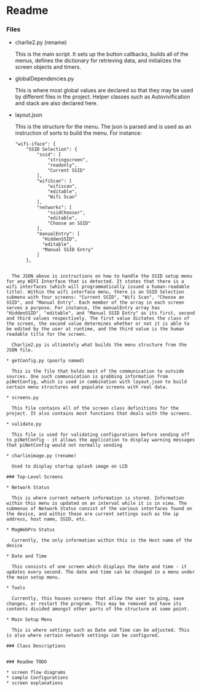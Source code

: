# Readme

### Files

* charlie2.py (rename)

  This is the main script. It sets up the button callbacks, builds all of the menus, defines the dictionary for retrieving data, and initializes the screen objects and timers.

* globalDependencies.py

  This is where most global values are declared so that they may be used by different files in the project. Helper classes such as Autovivification and stack are also declared here.

* layout.json

  This is the structure for the menu. The json is parsed and is used as an instruction of sorts to build the menu. For instance:

  ```
  "wifi-iface": {
      "SSID Selection": {
          "ssid": [
              "stringscreen",
              "readonly",
              "Current SSID"
          ],
          "wifiScan": [
              "wifiscan",
              "editable",
              "Wifi Scan"
          ],
          "networks": [
              "ssidChooser",
              "editable",
              "Choose an SSID"
          ],
          "manualEntry": [
            "HiddenSSID",
            "editable",
            "Manual SSID Entry"
          ]
      },
```

  The JSON above is instructions on how to handle the SSID setup menu for any WIFI Interface that is detected. It states that there is a wifi interfaces (which will programmatically issued a human-readable title). Within the wifi interface menu, there is an SSID Selection submenu with four screens: "Current SSID", "Wifi Scan", "Choose an SSID", and "Manual Entry". Each member of the array in each screen serves a purpose. For instance, the manualEntry array has "HiddenSSID", "editable", and "Manual SSID Entry" as its first, second and third values respectively. The first value dictates the class of the screen, the second value determines whether or not it is able to be edited by the user at runtime, and the third value is the human readable title for the screen.

  Charlie2.py is ultimately what builds the menu structure from the JSON file.

* getConfig.py (poorly named)

  This is the file that holds most of the communication to outside sources. One such communication is grabbing information from piNetConfig, which is used in combination with layout.json to build certain menu structures and populate screens with real data.

* screens.py

  This file contains all of the screen class definitions for the project. It also contains most functions that deals with the screens.

* validate.py

  This file is used for validating configurations before sending off to piNetConfig - it allows the application to display warning messages that piNetConfig would not normally sending

* charlieimage.py (rename)

  Used to display startup splash image on LCD

### Top-Level Screens

* Network Status

  This is where current network information is stored. Information within this menu is updated on an interval while it is in view. The submenus of Network Status consist of the various interfaces found on the device, and within those are current settings such as the ip address, host name, SSID, etc.

* MagWebPro Status

  Currently, the only information within this is the Host name of the device

* Date and Time

  This consists of one screen which displays the date and time - it updates every second. The date and time can be changed in a menu under the main setup menu.

* Tools

  Currently, this houses screens that allow the user to ping, save changes, or restart the program. This may be removed and have its contents divided amongst other parts of the structure at some point.

* Main Setup Menu

  This is where settings such as Date and Time can be adjusted. This is also where certain network settings can be configured.

### Class Descriptions


### Readme TODO

* screen flow diagrams
* sample Configurations
* screen explanations
